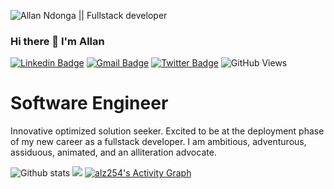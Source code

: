 ![Allan Ndonga || Fullstack developer](https://www.itprotoday.com/sites/itprotoday.com/files/styles/article_featured_retina/public/programming.jpg?itok=6bRkryO5)

### Hi there 👋 I'm Allan

[![Linkedin Badge](https://img.shields.io/badge/LinkedIn-0077B5?style=for-the-badge&logo=linkedin&logoColor=white)](https://www.linkedin.com/in/allan-ndonga-566189214//)
[![Gmail Badge](https://img.shields.io/badge/Gmail-D14836?style=for-the-badge&logo=gmail&logoColor=white)](https://mail.google.com/mail/?view=cm&fs=1&to=rezidentalz@gmail.com)
[![Twitter Badge](https://img.shields.io/badge/Twitter-1DA1F2?style=for-the-badge&logo=twitter&logoColor=white)](https://twitter.com/rezidentalz)
![GitHub Views](https://komarev.com/ghpvc/?username=alz254)


  # Software Engineer
Innovative optimized solution seeker. Excited to be at the deployment phase of my new career as a fullstack developer. I am ambitious, adventurous, assiduous, animated, and an alliteration advocate.

![Github stats](https://github-readme-stats.vercel.app/api?username=alz254&theme=highcontrast&show_icons=true&count_private=true)
<img src="https://github-readme-stats.vercel.app/api/top-langs?username=alz254&layout=compact"/>
<a href="https://github.com/Finyasy/github-readme-activity-graph"><img alt="alz254's Activity Graph" src="https://activity-graph.herokuapp.com/graph?username=alz254&bg_color=1F222E&color=F8D866&line=D9E650&point=FFFFFF&hide_border=true" /></a>
